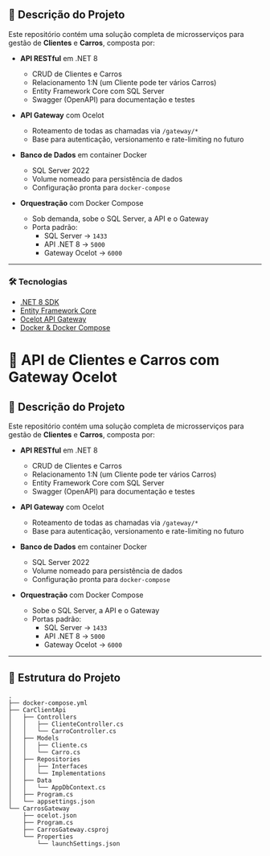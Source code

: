 ## 🔎 Descrição do Projeto

Este repositório contém uma solução completa de microsserviços para gestão de **Clientes** e **Carros**, composta por:

- **API RESTful** em .NET 8  
  - CRUD de Clientes e Carros  
  - Relacionamento 1:N (um Cliente pode ter vários Carros)  
  - Entity Framework Core com SQL Server  
  - Swagger (OpenAPI) para documentação e testes  

- **API Gateway** com Ocelot  
  - Roteamento de todas as chamadas via `/gateway/*`  
  - Base para autenticação, versionamento e rate-limiting no futuro  

- **Banco de Dados** em container Docker  
  - SQL Server 2022  
  - Volume nomeado para persistência de dados  
  - Configuração pronta para `docker-compose`  

- **Orquestração** com Docker Compose  
  - Sob demanda, sobe o SQL Server, a API e o Gateway  
  - Porta padrão:  
    - SQL Server → `1433`  
    - API .NET 8    → `5000`  
    - Gateway Ocelot → `6000`  

---

### 🛠️ Tecnologias

- [.NET 8 SDK](https://dotnet.microsoft.com/)
- [Entity Framework Core](https://docs.microsoft.com/ef/core)
- [Ocelot API Gateway](https://ocelot.readthedocs.io/)
- [Docker & Docker Compose](https://docs.docker.com/)


# 🚀 API de Clientes e Carros com Gateway Ocelot

## 🔎 Descrição do Projeto
Este repositório contém uma solução completa de microsserviços para gestão de **Clientes** e **Carros**, composta por:

- **API RESTful** em .NET 8  
  - CRUD de Clientes e Carros  
  - Relacionamento 1:N (um Cliente pode ter vários Carros)  
  - Entity Framework Core com SQL Server  
  - Swagger (OpenAPI) para documentação e testes  

- **API Gateway** com Ocelot  
  - Roteamento de todas as chamadas via `/gateway/*`  
  - Base para autenticação, versionamento e rate-limiting no futuro  

- **Banco de Dados** em container Docker  
  - SQL Server 2022  
  - Volume nomeado para persistência de dados  
  - Configuração pronta para `docker-compose`  

- **Orquestração** com Docker Compose  
  - Sobe o SQL Server, a API e o Gateway  
  - Portas padrão:  
    - SQL Server → `1433`  
    - API .NET 8   → `5000`  
    - Gateway Ocelot → `6000`  

---

## 📁 Estrutura do Projeto
```text
.
├── docker-compose.yml
├── CarClientApi
│   ├── Controllers
│   │   ├── ClienteController.cs
│   │   └── CarroController.cs
│   ├── Models
│   │   ├── Cliente.cs
│   │   └── Carro.cs
│   ├── Repositories
│   │   ├── Interfaces
│   │   └── Implementations
│   ├── Data
│   │   └── AppDbContext.cs
│   ├── Program.cs
│   └── appsettings.json
└── CarrosGateway
    ├── ocelot.json
    ├── Program.cs
    ├── CarrosGateway.csproj
    └── Properties
        └── launchSettings.json


